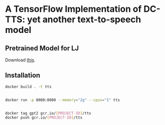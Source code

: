 # A TensorFlow Implementation of DC-TTS: yet another text-to-speech model

## Pretrained Model for LJ

Download [this](https://www.dropbox.com/s/1oyipstjxh2n5wo/LJ_logdir.tar?dl=0).

## Installation

```bash
docker build . -t tts


docker run -p 8080:8080 --memory="2g" --cpus="1" tts


docker tag gpt2 gcr.io/[PROJECT-ID]/tts
docker push gcr.io/[PROJECT-ID]/tts

```
